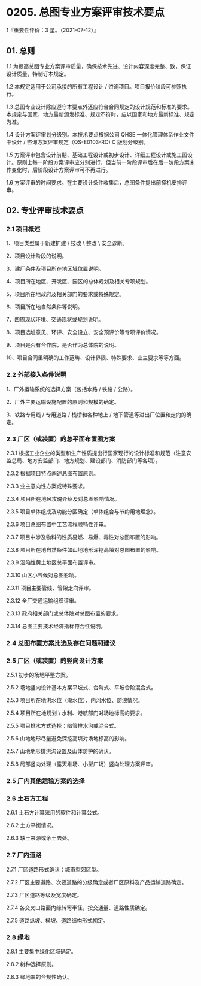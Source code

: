 # 0205. 总图专业方案评审技术要点

1『重要性评价：3 星。（2021-07-12）』

## 01. 总则

1.1 为提高总图专业方案评审质量，确保技术先进、设计内容深度完整、致，保证设计质量，特制订本规定。

1.2 本规定适用于公司承接的所有工程设计 / 咨询项目。项目报价阶段可参照执行。

1.3 总图专业设计除应遵守本要点外还应符合合同规定的设计规范和标准的要求。本规定与国家、地方最新颁发标准、规定不符时，应以国家和地方最新标准、规定为准。

1.4 设计方案评审划分级别。本技术要点根据公司 QHSE 一体化管理体系作业文件中设计 / 咨询方案评审规定（QS-E0103-RO) C 版划分级别。

1.5 方案评审包含设计前期、基础工程设计或初步设计、详细工程设计或施工图设计。原则上每一阶段方案评审应分别进行，但当前一阶段评审后在后一阶段方案未作变化时，后阶段设计方案评审可不再进行。

1.6 方案评审的时间要求。在主要设计条件收集后，总图条件提出前择机安排评审。

## 02. 专业评审技术要点 

### 2.1 项目概述

1、项目类型属于新建扩建 \ 技改 \ 整改 \ 安全诊断。

2、项目设计阶段的说明。

3、建厂条件及项目所在地区域位置说明。

4、项目所在地区、开发区、园区的总体规划及相关专项规划。

5、项目所在地政府及相关部门的要求或特殊规定。

6、项目所在地自然条件等说明。

7、四周现状环境、交通现状或规划说明。

8、项目选址意见、环评、安全设立、安全预评价等专项评价情况。

9、项目是否有合作院，是否作为总体院的说明。

10、项目合同里明确的工作范畴、设计界限、特殊要求、业主要求等等方面。

### 2.2 外部接入条件说明

1、厂外运输系统的选择方案（包括水路 / 铁路 / 公路）。

2、厂外主要运输设施配置的原则和规模的确定。

3、铁路专用线 / 专用道路 / 栈桥和各种地上 / 地下管道等进出厂位置和走向的确定。

### 2.3 厂区（或装置）的总平面布置图方案

2.3.1 根据工业企业的类型和生产性质提出行国家现行的设计标准和规范（注意安监总局、地方安监部门、地方规划、建设部门、消防部门等各项）。

2.3.2 根据项目特点阐述总图布置原则。

2.3.3 业主意向性方案或特殊要求。

2.3.4 项目所在地风攻瑰介绍及对总图影响情况。

2.3.5 项目单体组成及功能分区确定（单体组合与节约用地理念）。

2.3.6 项目总图布置中工艺流程顺畅性评审。

2.3.7 项目中涉及物料的性质易燃、易爆、毒性对总图布置的影响。

2.3.8 项目所在地自然条件如山地地形深挖高填对总图布置的影响。

2.3.9 湿陷性黄土地区总平面布置评审。

2.3.10 山区小气候对总图影响。

2.3.11 项目主要管线、管架走向评审。

2.3.12 全厂交通运输组织评审。

2.3.13 政府相关部门或总体院对总图布置的要求。

2.3.14 总图主要技术经济指标符合性说明。

### 2.4 总图布置方案比选及存在问题和建议 

### 2.5 厂区（或装置）的竖向设计方案

2.5.1 初步的场地平整方案。

2.5.2 场地竖向设计基本方案平坡式、台阶式、平坡合阶混合式。

2.5.3 项目所在地洪水位（潮水位）、内河水位、防浪情况。

2.5.4 项目所在地规划 \ 水利、港航部门对场地标高的要求。

2.5.5 项目排水方式选择：暗管排水沟或混合式。

2.5.6 山地地形尽量避免深挖高填对场地标高的影响。

2.5.7 山地地形排洪沟设置及山体防护的确认。

2.5.8 局部竖向处理（露天堆场、小型广场）竖向处理方案评审。

### 2.5 厂内其他运输方案的选择 

### 2.6 土石方工程

2.6.1 土石方计算采用的软件和计算公式。

2.6.2 土方平衡情况。

2.6.3 缺土来源或余土去处。

### 2.7 厂内道路

2.7.1 厂区道路形式确认：城市型郊区型。

2.7.2 厂区主要道路、次要道路的分级确定或者厂区原料及产品运输道路确定。

2.7.3 厂区道路等级及宽度确定。

2.7.4 各交叉口路面内缘转弯半径，按交通量、道路性质确定。

2.7.5 道路纵坡、横坡、道路结构形式初定。

### 2.8 绿地

2.8.1 主要集中绿化区域确定。

2.8.2 树种选择原则。

2.8.3 绿地率的合规性确认。